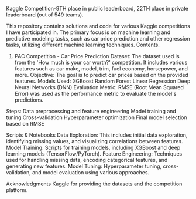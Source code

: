Kaggle Competition-9TH place in public leaderboard, 22TH place in private leaderboard (out of 549 teams).

This repository contains solutions and code for various Kaggle competitions I have participated in. The primary focus is on machine learning and predictive modeling tasks, such as car price prediction and other regression tasks, utilizing different machine learning techniques.
Contents.

1. PAC Competition - Car Price Prediction
Dataset: The dataset used is from the 'How much is your car worth?' competition. It includes various features such as car make, model, trim, fuel economy, horsepower, and more.
Objective: The goal is to predict car prices based on the provided features.
Models Used:
XGBoost
Random Forest
Linear Regression
Deep Neural Networks (DNN) 
Evaluation Metric: RMSE (Root Mean Squared Error) was used as the performance metric to evaluate the model's predictions.

Steps:
Data preprocessing and feature engineering
Model training and tuning
Cross-validation
Hyperparameter optimization
Final model selection based on RMSE

Scripts & Notebooks
Data Exploration: This includes initial data exploration, identifying missing values, and visualizing correlations between features.
Model Training: Scripts for training models, including XGBoost and deep learning models (TensorFlow/PyTorch).
Feature Engineering: Techniques used for handling missing data, encoding categorical features, and generating new features.
Model Tuning: Hyperparameter tuning, cross-validation, and model evaluation using various approaches.

Acknowledgments
Kaggle for providing the datasets and the competition platform.
